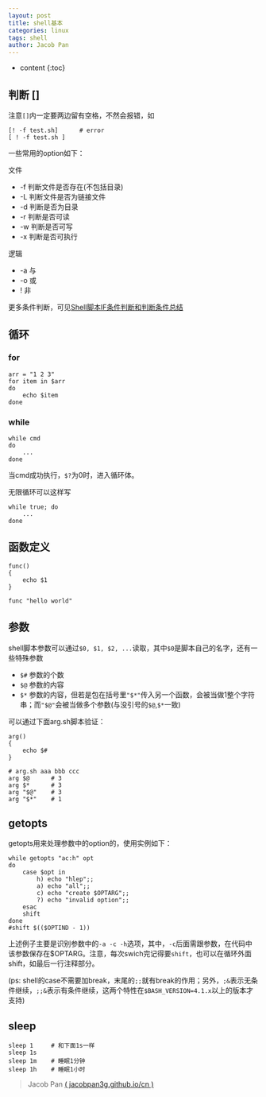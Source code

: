 ```yaml
---
layout: post
title: shell基本
categories: linux
tags: shell
author: Jacob Pan
---
```


* content
{:toc}


## 判断 []

注意`[]`内一定要两边留有空格，不然会报错，如

```shell
[! -f test.sh]      # error
[ ! -f test.sh ]
```

一些常用的option如下：

文件

- -f 判断文件是否存在(不包括目录)
- -L 判断文件是否为链接文件
- -d 判断是否为目录
- -r 判断是否可读
- -w 判断是否可写
- -x 判断是否可执行

逻辑

- -a 与
- -o 或
- ! 非

更多条件判断，可见[Shell脚本IF条件判断和判断条件总结](http://www.jb51.net/article/56553.htm)


## 循环

### for

```shell
arr = "1 2 3"
for item in $arr
do
    echo $item
done
```

### while

```shell
while cmd
do
    ...
done
```
当cmd成功执行，`$?`为0时，进入循环体。

无限循环可以这样写

```shell
while true; do
    ...
done
```


## 函数定义

```shell
func()
{
    echo $1
}

func "hello world"
```


## 参数

shell脚本参数可以通过`$0, $1, $2, ...`读取，其中`$0`是脚本自己的名字，还有一些特殊参数

- `$#` 参数的个数
- `$@` 参数的内容
- `$*` 参数的内容，但若是包在括号里`"$*"`传入另一个函数，会被当做1整个字符串；而`"$@"`会被当做多个参数(与没引号的`$@`,`$*`一致)

可以通过下面arg.sh脚本验证：

```shell
arg()
{
    echo $#
}

# arg.sh aaa bbb ccc 
arg $@      # 3
arg $*      # 3
arg "$@"    # 3
arg "$*"    # 1
```


## getopts

getopts用来处理参数中的option的，使用实例如下：

```shell
while getopts "ac:h" opt
do
    case $opt in
        h) echo "hlep";;
        a) echo "all";;
        c) echo "create $OPTARG";;
        ?) echo "invalid option";;
    esac
    shift
done
#shift $(($OPTIND - 1)) 
```

上述例子主要是识别参数中的`-a -c -h`选项，其中，`-c`后面需跟参数，在代码中该参数保存在$OPTARG。注意，每次swich完记得要`shift`，也可以在循环外面shift，如最后一行注释部分。

(ps: shell的case不需要加break，末尾的`;;`就有break的作用；另外，`;&`表示无条件继续，`;;&`表示有条件继续，这两个特性在`$BASH_VERSION=4.1.x`以上的版本才支持)


## sleep

```
sleep 1     # 和下面1s一样
sleep 1s
sleep 1m    # 睡眠1分钟
sleep 1h    # 睡眠1小时
```


> Jacob Pan [( jacobpan3g.github.io/cn )](http://jacobpan3g.github.io/cn)


